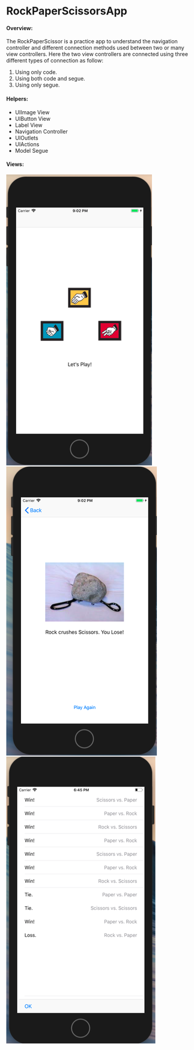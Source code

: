 # RockPaperScissorsApp

#### Overview:

The RockPaperScissor is a practice app to understand the navigation controller and different connection methods used between two or many view controllers.
Here the two view controllers are connected using three different types of connection as follow:

1. Using only code.
2. Using both code and segue.
3. Using only segue.

#### Helpers:

-  UIImage View
-  UIButton View
-  Label View
-  Navigation Controller
-  UIOutlets
-  UIActions
-  Model Segue



#### Views:
<img src="/RockPaperScissorsApp/Images.xcassets/AppView.imageset/Screen Shot 2018-07-23 at 9.02.22 PM.png">  <img src="/RockPaperScissorsApp/Images.xcassets/ResultView.imageset/Screen Shot 2018-07-23 at 9.02.40 PM.png">  <img src="/RockPaperScissorsApp/Images.xcassets/HistoryView.imageset/HistoryViewController.png">
